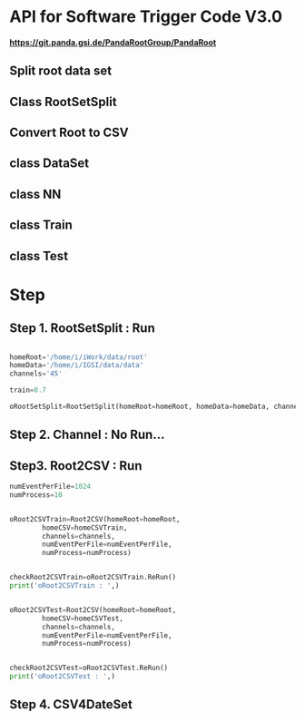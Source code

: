 # API for Software Trigger Code V3.0

#### https://git.panda.gsi.de/PandaRootGroup/PandaRoot

## Split root data set
## Class RootSetSplit


## Convert Root to CSV


## class DataSet

## class NN

## class Train


## class Test



# Step
## Step 1. RootSetSplit : Run

```python

homeRoot='/home/i/iWork/data/root'
homeData='/home/i/IGSI/data/data'
channels='45'

train=0.7

oRootSetSplit=RootSetSplit(homeRoot=homeRoot, homeData=homeData, channels=channels,train=train)

```

## Step 2. Channel  : No Run...

## Step3. Root2CSV  : Run


```python
numEventPerFile=1024
numProcess=10


oRoot2CSVTrain=Root2CSV(homeRoot=homeRoot,
        homeCSV=homeCSVTrain,
        channels=channels,
        numEventPerFile=numEventPerFile,
        numProcess=numProcess)


checkRoot2CSVTrain=oRoot2CSVTrain.ReRun()
print('oRoot2CSVTrain : ',)


oRoot2CSVTest=Root2CSV(homeRoot=homeRoot,
        homeCSV=homeCSVTest,
        channels=channels,
        numEventPerFile=numEventPerFile,
        numProcess=numProcess)


checkRoot2CSVTest=oRoot2CSVTest.ReRun()
print('oRoot2CSVTest : ',)

```

## Step 4. CSV4DateSet








#
